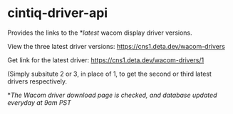 # cintiq-driver-api
Provides the links to the **latest* wacom display driver versions.

View the three latest driver versions:
https://cns1.deta.dev/wacom-drivers

Get link for the latest driver:
https://cns1.deta.dev/wacom-drivers/1 

(Simply subsitute 2 or 3, in place of 1, to get the second or third latest drivers respectively.

**The Wacom driver download page is checked, and database updated everyday at 9am PST*
